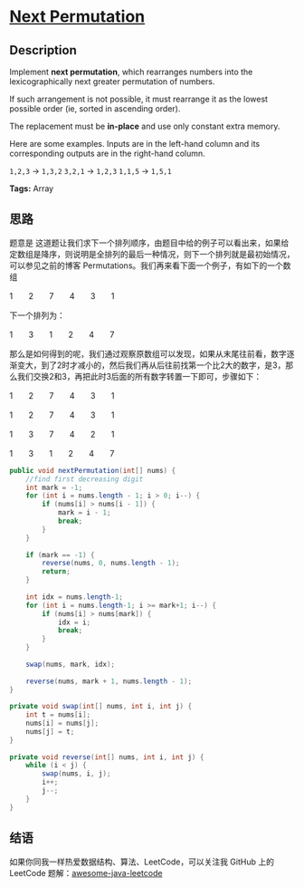 # [Next Permutation][title]

## Description

Implement **next permutation**, which rearranges numbers into the lexicographically next greater permutation of numbers.

If such arrangement is not possible, it must rearrange it as the lowest possible order (ie, sorted in ascending order).

The replacement must be **in-place** and use only constant extra memory.

Here are some examples. Inputs are in the left-hand column and its corresponding outputs are in the right-hand column.

`1,2,3` → `1,3,2`
`3,2,1` → `1,2,3`
`1,1,5` → `1,5,1`

**Tags:** Array


## 思路

题意是
这道题让我们求下一个排列顺序，由题目中给的例子可以看出来，如果给定数组是降序，则说明是全排列的最后一种情况，则下一个排列就是最初始情况，可以参见之前的博客 Permutations。我们再来看下面一个例子，有如下的一个数组

1　　2　　7　　4　　3　　1

下一个排列为：

1　　3　　1　　2　　4　　7

那么是如何得到的呢，我们通过观察原数组可以发现，如果从末尾往前看，数字逐渐变大，到了2时才减小的，然后我们再从后往前找第一个比2大的数字，是3，那么我们交换2和3，再把此时3后面的所有数字转置一下即可，步骤如下：

1　　2　　7　　4　　3　　1

1　　2　　7　　4　　3　　1

1　　3　　7　　4　　2　　1

1　　3　　1　　2　　4　　7



```java
public void nextPermutation(int[] nums) {
    //find first decreasing digit
    int mark = -1;
    for (int i = nums.length - 1; i > 0; i--) {
        if (nums[i] > nums[i - 1]) {
            mark = i - 1;
            break;
        }
    }
 
    if (mark == -1) {
        reverse(nums, 0, nums.length - 1);
        return;
    }
 
    int idx = nums.length-1;
    for (int i = nums.length-1; i >= mark+1; i--) {
        if (nums[i] > nums[mark]) {
            idx = i;
            break;
        }
    }
 
    swap(nums, mark, idx);
 
    reverse(nums, mark + 1, nums.length - 1);
}
 
private void swap(int[] nums, int i, int j) {
    int t = nums[i];
    nums[i] = nums[j];
    nums[j] = t;
}
 
private void reverse(int[] nums, int i, int j) {
    while (i < j) {
        swap(nums, i, j);
        i++;
        j--;
    }
}
```


## 结语

如果你同我一样热爱数据结构、算法、LeetCode，可以关注我 GitHub 上的 LeetCode 题解：[awesome-java-leetcode][ajl]



[title]: https://leetcode.com/problems/next-permutation
[ajl]: https://github.com/Blankj/awesome-java-leetcode
